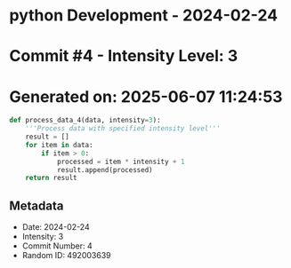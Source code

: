 ﻿# python Development - 2024-02-24
# Commit #4 - Intensity Level: 3
# Generated on: 2025-06-07 11:24:53
```python
def process_data_4(data, intensity=3):
    '''Process data with specified intensity level'''
    result = []
    for item in data:
        if item > 0:
            processed = item * intensity + 1
            result.append(processed)
    return result
```
## Metadata
- Date: 2024-02-24
- Intensity: 3
- Commit Number: 4
- Random ID: 492003639
